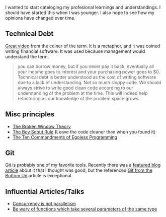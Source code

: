 I wanted to start cateloging my profesional learnings and understandings. I should have started this when I was younger. I also hope to see how my opinions have changed over time.

## Technical Debt
[Great video](https://youtu.be/pqeJFYwnkjE) from the coiner of the term. It is a metaphor, and it was coined writing financial software. It was used because management would understand the term.
> you can borrow money, but if you never pay it back, eventually all your income goes to interest and your purchasing power goes to $0.
Technical debt is better understood as the cost of writing software due to a lack of understanding. Not so much sloppy code. We should always strive to write good clean code according to our understanding of the problem at the time. This will indeed help refactoring as our knowledge of the problem space grows.

## Misc principles
* [The Broken Window Theory](https://blog.codinghorror.com/the-broken-window-theory/)
* [The Boy Scout Rule](https://www.oreilly.com/library/view/97-things-every/9780596809515/ch08.html) (Leave the code cleaner than when you found it)
* [The Ten Commandments of Egoless Programming](https://blog.codinghorror.com/the-ten-commandments-of-egoless-programming/)

## Git
Git is probably one of my favorite tools. Recently there was a [featured blog article](https://blog.plover.com/2022/06/29/#gt-sec2) about it that I thought was good, but the referenced [Git from the Bottom Up](https://jwiegley.github.io/git-from-the-bottom-up/) article is exceptional.

## Influential Articles/Talks
* [Concurrency is not parallelism](https://go.dev/blog/waza-talk)
* [Be wary of functions which take several parameters of the same type](https://dave.cheney.net/2019/09/24/be-wary-of-functions-which-take-several-parameters-of-the-same-type)
